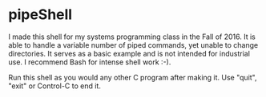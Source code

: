 # pipeShell
I made this shell for my systems programming class in the Fall of 2016. It is able to handle a variable number of piped commands, yet unable to change directories. It serves as a basic example and is not intended for industrial use. I recommend Bash for intense shell work :-).

Run this shell as you would any other C program after making it. Use "quit", "exit" or Control-C to end it.
